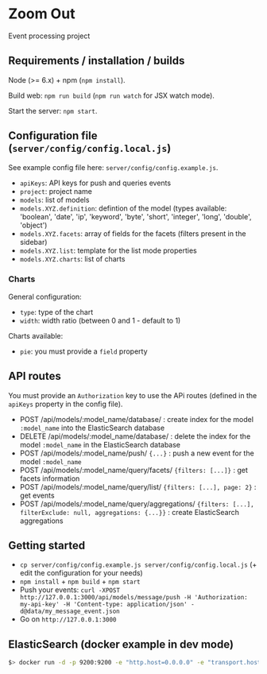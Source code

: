 # Zoom Out

Event processing project

## Requirements / installation / builds

Node (>= 6.x) + npm (`npm install`).

Build web: `npm run build` (`npm run watch` for JSX watch mode).

Start the server: `npm start`.

## Configuration file (`server/config/config.local.js`)

See example config file here: `server/config/config.example.js`.

- `apiKeys`: API keys for push and queries events
- `project`: project name
- `models`: list of models
- `models.XYZ.definition`: defintion of the model (types available: 'boolean', 'date', 'ip', 'keyword', 'byte', 'short', 'integer', 'long', 'double', 'object')
- `models.XYZ.facets`: array of fields for the facets (filters present in the sidebar)
- `models.XYZ.list`: template for the list mode properties
- `models.XYZ.charts`: list of charts

### Charts

General configuration:

- `type`: type of the chart
- `width`: width ratio (between 0 and 1 - default to 1)

Charts available:

- `pie`: you must provide a `field` property

## API routes

You must provide an `Authorization` key to use the APi routes (defined in the `apiKeys` property in the config file).

- POST /api/models/:model_name/database/ : create index for the model `:model_name` into the ElasticSearch database
- DELETE /api/models/:model_name/database/ : delete the index for the model `:model_name` in the ElasticSearch database
- POST /api/models/:model_name/push/ `{...}` : push a new event for the model `:model_name`
- POST /api/models/:model_name/query/facets/ `{filters: [...]}` : get facets information
- POST /api/models/:model_name/query/list/ `{filters: [...], page: 2}` : get events
- POST /api/models/:model_name/query/aggregations/ `{filters: [...], filterExclude: null, aggregations: {...}}` : create ElasticSearch aggregations

## Getting started

- `cp server/config/config.example.js server/config/config.local.js` (+ edit the configuration for your needs)
- `npm install` + `npm build` + `npm start`
- Push your events: `curl -XPOST http://127.0.0.1:3000/api/models/message/push -H 'Authorization: my-api-key' -H 'Content-type: application/json' -d@data/my_message_event.json`
- Go on `http://127.0.0.1:3000`

## ElasticSearch (docker example in dev mode)

```sh
$> docker run -d -p 9200:9200 -e "http.host=0.0.0.0" -e "transport.host=127.0.0.1" docker.elastic.co/elasticsearch/elasticsearch:5.2.1
```
